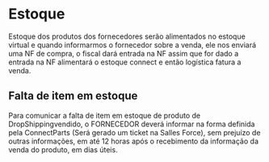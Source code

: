# Estoque

Estoque dos produtos dos fornecedores serão alimentados no estoque virtual e quando informarmos o fornecedor sobre a venda, ele nos enviará uma NF de compra, o fiscal dará entrada na NF assim que for dado a entrada na NF alimentará o estoque connect e então logística fatura a venda.


## Falta de item em estoque 

Para comunicar a falta de item em estoque de produto de DropShippingvendido, o FORNECEDOR deverá informar na forma definida pela ConnectParts (Será gerado um ticket na Salles Force), sem prejuízo de outras informações, em até 12 horas após o recebimento da informação da venda do produto, em dias úteis.
